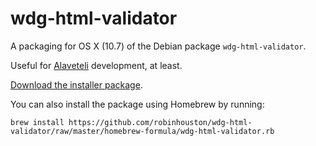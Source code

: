 # wdg-html-validator

A packaging for OS X (10.7) of the Debian package `wdg-html-validator`.

Useful for [Alaveteli](https://github.com/sebbacon/alaveteli) development, at least.

[Download the installer package](https://github.com/downloads/robinhouston/wdg-html-validator/wdg-html-validator.pkg).

You can also install the package using Homebrew by running:

    brew install https://github.com/robinhouston/wdg-html-validator/raw/master/homebrew-formula/wdg-html-validator.rb

